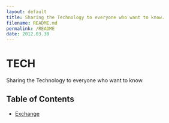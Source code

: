 ```yaml
---
layout: default
title: Sharing the Technology to everyone who want to know.
filename: README.md
permalink: /README
date: 2012.03.30
---
```


# TECH

Sharing the Technology to everyone who want to know.

## Table of Contents

- [Exchange](Exchange)
